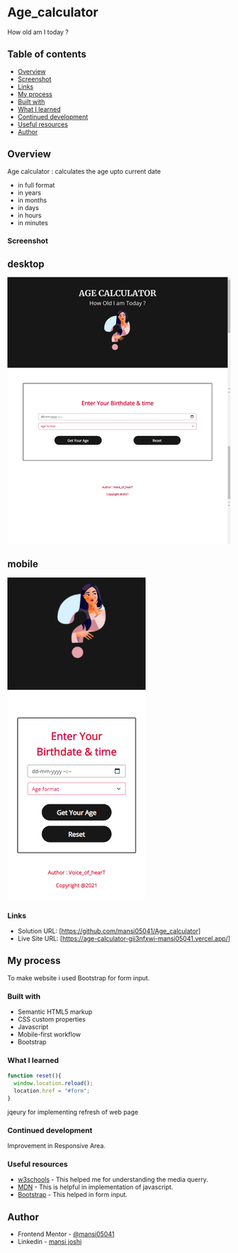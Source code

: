 # Age_calculator
How old am I today ?

## Table of contents

- [Overview](#overview)
- [Screenshot](#screenshot)
- [Links](#links)
- [My process](#my-process)
- [Built with](#built-with)
- [What I learned](#what-i-learned)
- [Continued development](#continued-development)
- [Useful resources](#useful-resources)
- [Author](#author)

## Overview
Age calculator : calculates the age upto current date
- in full format
- in years
- in months
- in days
- in hours
- in minutes

### Screenshot
## desktop
![desktop](./screenshot/desktop.png)
## mobile
![mobile](./screenshot/mobile.png)

### Links

- Solution URL: [https://github.com/mansi05041/Age_calculator]
- Live Site URL: [https://age-calculator-gii3nfxwi-mansi05041.vercel.app/]

## My process

To make website i used Bootstrap for form input.

### Built with

- Semantic HTML5 markup
- CSS custom properties
- Javascript
- Mobile-first workflow
- Bootstrap

### What I learned

```js
function reset(){
  window.location.reload();
  location.href = "#form";
}
```
jqeury for implementing refresh of web page

### Continued development

Improvement in Responsive Area.

### Useful resources

- [w3schools](https://www.w3schools.com/css/css_rwd_mediaqueries.asp) - This helped me for understanding the media querry.
- [MDN](https://developer.mozilla.org/en-US/) - This is helpful in implementation of javascript.
- [Bootstrap](https://getbootstrap.com/) - This helped in form input.

## Author

- Frontend Mentor - [@mansi05041](https://www.frontendmentor.io/profile/mansi05041)
- Linkedin - [mansi joshi](https://www.linkedin.com/in/mansi-joshi-663aa81a0/)
